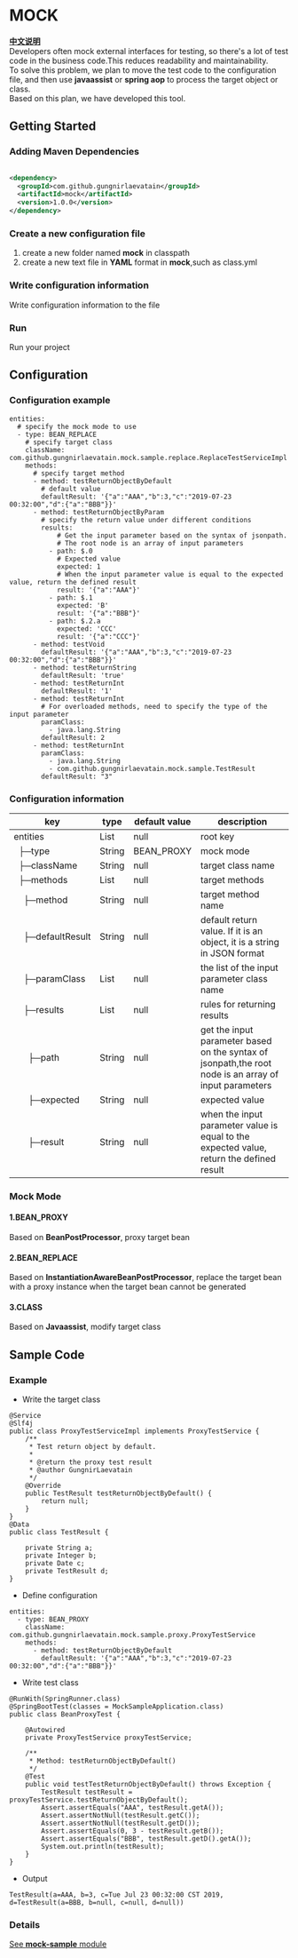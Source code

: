 # MOCK
[**中文说明**](https://github.com/GungnirLaevatain/mock/blob/master/README_cn.md)  
Developers often mock external interfaces for testing, so there's a lot of test code in the business code.This reduces readability and maintainability.  
To solve this problem, we plan to move the test code to the configuration file, and then use **javaassist** or **spring aop** to process the target object or class.  
Based on this plan, we have developed this tool.
## Getting Started  
### Adding Maven Dependencies  
```xml

<dependency>
  <groupId>com.github.gungnirlaevatain</groupId>
  <artifactId>mock</artifactId>
  <version>1.0.0</version>
</dependency>

```
### Create a new configuration file  
1. create a new folder named **mock** in classpath
2. create a new text file in **YAML** format in **mock**,such as class.yml 
### Write configuration information
Write configuration information to the file  
### Run
Run your project  
## Configuration
### Configuration example
```
entities:
  # specify the mock mode to use
  - type: BEAN_REPLACE
    # specify target class
    className: com.github.gungnirlaevatain.mock.sample.replace.ReplaceTestServiceImpl
    methods:
      # specify target method
      - method: testReturnObjectByDefault
        # default value
        defaultResult: '{"a":"AAA","b":3,"c":"2019-07-23 00:32:00","d":{"a":"BBB"}}'
      - method: testReturnObjectByParam
        # specify the return value under different conditions
        results:
            # Get the input parameter based on the syntax of jsonpath. 
            # The root node is an array of input parameters
          - path: $.0
            # Expected value
            expected: 1
            # When the input parameter value is equal to the expected value, return the defined result
            result: '{"a":"AAA"}'
          - path: $.1
            expected: 'B'
            result: '{"a":"BBB"}'
          - path: $.2.a
            expected: 'CCC'
            result: '{"a":"CCC"}'
      - method: testVoid
        defaultResult: '{"a":"AAA","b":3,"c":"2019-07-23 00:32:00","d":{"a":"BBB"}}'
      - method: testReturnString
        defaultResult: 'true'
      - method: testReturnInt
        defaultResult: '1'
      - method: testReturnInt
        # For overloaded methods, need to specify the type of the input parameter
        paramClass:
          - java.lang.String
        defaultResult: 2
      - method: testReturnInt
        paramClass:
          - java.lang.String
          - com.github.gungnirlaevatain.mock.sample.TestResult
        defaultResult: "3"

```
### Configuration information  
<table>
  <thead>
    <tr>
      <th>key</th><th>type</th><th>default value</th><th>description</th>
    </tr>  
   </thead>
   <tbody>
    <tr> <td>entities</td><td>List</td> <td>null</td> <td>root key</td> </tr> 
    <tr> <td>&nbsp;&nbsp;├─type</td> <td>String</td><td>BEAN_PROXY</td> <td>mock mode</td> </tr> 
    <tr> <td>&nbsp;&nbsp;├─className</td> <td>String</td><td>null</td> <td>target class name</td> </tr> 
    <tr> <td>&nbsp;&nbsp;├─methods</td><td>List</td> <td>null</td> <td>target methods</td> </tr> 
    <tr> <td>&nbsp;&nbsp;&nbsp;&nbsp;├─method</td><td>String</td> <td>null</td> <td>target method name</td> </tr> 
    <tr> <td>&nbsp;&nbsp;&nbsp;&nbsp;├─defaultResult</td><td>String</td> <td>null</td> <td>default return value. If it is an object, it is a string in JSON format</td> </tr> 
    <tr> <td>&nbsp;&nbsp;&nbsp;&nbsp;├─paramClass</td><td>List</td> <td>null</td> <td>the list of the input parameter class name</td> </tr>
    <tr> <td>&nbsp;&nbsp;&nbsp;&nbsp;├─results</td><td>List</td> <td>null</td> <td>rules for returning results</td> </tr> 
    <tr> <td>&nbsp;&nbsp;&nbsp;&nbsp;&nbsp;&nbsp;├─path</td><td>String</td> <td>null</td> <td>get the input parameter based on the syntax of jsonpath,the root node is an array of input parameters</td> </tr> 
    <tr> <td>&nbsp;&nbsp;&nbsp;&nbsp;&nbsp;&nbsp;├─expected</td><td>String</td> <td>null</td> <td>expected value</td> </tr> 
    <tr> <td>&nbsp;&nbsp;&nbsp;&nbsp;&nbsp;&nbsp;├─result</td><td>String</td> <td>null</td> <td>when the input parameter value is equal to the expected value, return the defined result</td> </tr> 
   </tbody>
</table>  

### Mock Mode   
#### 1.BEAN_PROXY  
Based on **BeanPostProcessor**, proxy target bean 
#### 2.BEAN_REPLACE 
Based on **InstantiationAwareBeanPostProcessor**, replace the target bean with a proxy instance when the target bean cannot be generated
#### 3.CLASS  
Based on **Javaassist**, modify target class
## Sample Code
### Example   
- Write the target class
```
@Service
@Slf4j
public class ProxyTestServiceImpl implements ProxyTestService {
    /**
     * Test return object by default.
     *
     * @return the proxy test result
     * @author GungnirLaevatain
     */
    @Override
    public TestResult testReturnObjectByDefault() {
        return null;
    }
}
@Data
public class TestResult {

    private String a;
    private Integer b;
    private Date c;
    private TestResult d;
}
```
- Define configuration
```
entities:
  - type: BEAN_PROXY
    className: com.github.gungnirlaevatain.mock.sample.proxy.ProxyTestService
    methods:
      - method: testReturnObjectByDefault
        defaultResult: '{"a":"AAA","b":3,"c":"2019-07-23 00:32:00","d":{"a":"BBB"}}'
```
- Write test class
```
@RunWith(SpringRunner.class)
@SpringBootTest(classes = MockSampleApplication.class)
public class BeanProxyTest {

    @Autowired
    private ProxyTestService proxyTestService;

    /**
     * Method: testReturnObjectByDefault()
     */
    @Test
    public void testTestReturnObjectByDefault() throws Exception {
        TestResult testResult = proxyTestService.testReturnObjectByDefault();
        Assert.assertEquals("AAA", testResult.getA());
        Assert.assertNotNull(testResult.getC());
        Assert.assertNotNull(testResult.getD());
        Assert.assertEquals(0, 3 - testResult.getB());
        Assert.assertEquals("BBB", testResult.getD().getA());
        System.out.println(testResult);
    }
}
```
- Output
```
TestResult(a=AAA, b=3, c=Tue Jul 23 00:32:00 CST 2019, d=TestResult(a=BBB, b=null, c=null, d=null))
```
### Details
[See **mock-sample** module](https://github.com/GungnirLaevatain/mock/tree/master/mock-sample)
